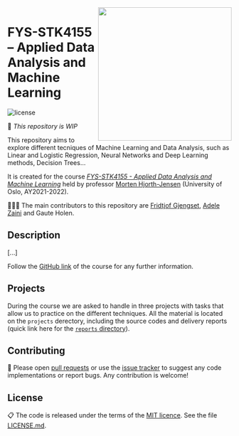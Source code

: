 
 <img align="right" width="300" src="https://user-images.githubusercontent.com/59051647/134805563-ac2b3d50-c0b2-4acd-a22a-32d7dc1fd999.jpg">

 # FYS-STK4155 – Applied Data Analysis and Machine Learning

![license](https://img.shields.io/github/license/adelezaini/MachineLearning)

🚧 *This repository is WIP*

This repository aims to explore different tecniques of Machine Learning and Data Analysis, such as Linear and Logistic Regression, Neural Networks and Deep Learning methods, Decision Trees...

It is created for the course [*FYS-STK4155 - Applied Data Analysis and Machine Learning*](https://www.uio.no/studier/emner/matnat/fys/FYS-STK4155/index-eng.html) held by professor [Morten Hjorth-Jensen](https://github.com/mhjensen) (University of Oslo, AY2021-2022).

👩🏻‍💻 The main contributors to this repository are [Fridtjof Gjengset](https://github.com/fridtjrg), [Adele Zaini](https://github.com/adelezaini) and Gaute Holen.


## Description
[...]

Follow the [GitHub link](https://github.com/CompPhysics/MachineLearning) of the course for any further information.

## Projects
During the course we are asked to handle in three projects with tasks that allow us to practice on the different techniques.
All the material is located on the ```projects``` derectory, including the source codes and delivery reports (quick link here for the [```reports``` directory](https://github.com/fridtjrg/FYS-STK4155/tree/main/projects/reports)).


## Contributing

🚧 Please open [pull requests](https://github.com/fridtjrg/FYS-STK4155/pulls) or use the [issue tracker](https://github.com/fridtjrg/FYS-STK4155/issues) to suggest any code implementations or report bugs. Any contribution is welcome! 

## License

📋 The code is released under the terms of the [MIT licence](https://opensource.org/licenses/MIT). See the file [LICENSE.md](https://github.com/fridtjrg/FYS-STK4155/blob/master/LICENSE).
